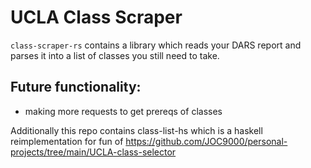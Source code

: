 # UCLA Class Scraper

`class-scraper-rs` contains a library which reads your DARS report and parses it into
a list of classes you still need to take.

## Future functionality:

- making more requests to get prereqs of classes

Additionally this repo contains class-list-hs which is a haskell reimplementation for fun of https://github.com/JOC9000/personal-projects/tree/main/UCLA-class-selector
